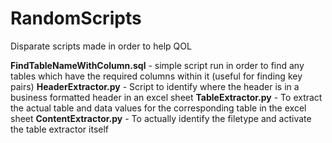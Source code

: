 # RandomScripts
Disparate scripts made in order to help QOL

**FindTableNameWithColumn.sql**  - simple script run in order to find any tables which have the required columns within it (useful for finding key pairs)
**HeaderExtractor.py** - Script to identify where the header is in a business formatted header in an excel sheet
**TableExtractor.py** - To extract the actual table and data values for the corresponding table in the excel sheet
**ContentExtractor.py** - To actually identify the filetype and activate the table extractor itself
